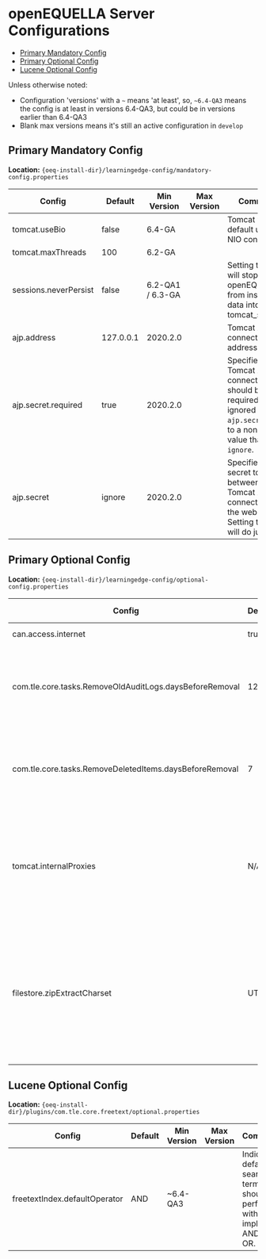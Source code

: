# openEQUELLA Server Configurations

- [Primary Mandatory Config](#primary-mandatory-config)
- [Primary Optional Config](#primary-optional-config)
- [Lucene Optional Config](#lucene-optional-config)


Unless otherwise noted:

- Configuration 'versions' with a `~` means 'at least', so, `~6.4-QA3` means the config is at least in versions 6.4-QA3, but could be in versions earlier than 6.4-QA3
- Blank max versions means it's still an active configuration in `develop`

## Primary Mandatory Config
**Location:**  `{oeq-install-dir}/learningedge-config/mandatory-config.properties`

| Config | Default | Min Version | Max Version | Comments |
| ------ | ------ | ------ | ------ | ------ |
| tomcat.useBio | false | 6.4-GA | | Tomcat will by default use the NIO connectors |
| tomcat.maxThreads | 100 | 6.2-GA | | |
| sessions.neverPersist | false | 6.2-QA1 / 6.3-GA | | Setting to `true` will stop openEQUELLA from inserting data into tomcat_sessions. |
| ajp.address | 127.0.0.1 | 2020.2.0 | | Tomcat AJP connector address |
| ajp.secret.required | true | 2020.2.0 | | Specifies if the Tomcat AJP connector should be required.  This is ignored if `ajp.secret` is set to a non-blank value that is not `ignore`. |
| ajp.secret | ignore | 2020.2.0 | | Specifies the secret to use between the Tomcat AJP connector and the web server.  Setting to `ignore` will do just that. |

## Primary Optional Config
**Location:**  `{oeq-install-dir}/learningedge-config/optional-config.properties`

| Config | Default | Min Version | Max Version | Comments |
| ------ | ------ | ------ | ------ | ------ |
| can.access.internet | true | ~6.1-QA2 | | Allows the URL checker to run. |
| com.tle.core.tasks.RemoveOldAuditLogs.daysBeforeRemoval | 120 | ~6.0-QA3 | | Set the number of days to keep audit logs in openEQUELLA before the scheduled task truncates them. |
| com.tle.core.tasks.RemoveDeletedItems.daysBeforeRemoval | 7 | ~6.4-QA3 | | Set the number of days to keep deleted items in openEQUELLA before the scheduled task purges them. | 
| tomcat.internalProxies | N/A | 2019.1.3 / 2019.2.0 | | Sets the Tomcat RemoteIpValve > InternalProxies.  This is needed when uploading files in the modern UI in some environments | 
| filestore.zipExtractCharset | UTF-8 | 2020.2.0 |  | When supplied, sets the encoding for inputted zip files. This can be useful if the default UTF-8 encoding causes uploaded zips not to be detected as content packages. |
## Lucene Optional Config
**Location:** `{oeq-install-dir}/plugins/com.tle.core.freetext/optional.properties`

| Config | Default | Min Version | Max Version | Comments |
| ------ | ------ | ------ | ------ | ------ |
| freetextIndex.defaultOperator | AND | ~6.4-QA3 | | Indicates if default search terms should be performed with an implicit AND or OR. |
